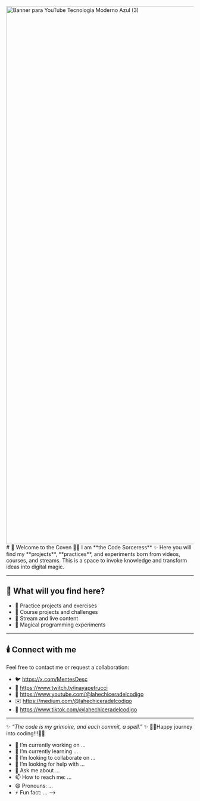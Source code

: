 <img width="2560" height="1440" alt="Banner para YouTube Tecnología Moderno Azul (3)" src="https://github.com/user-attachments/assets/8f9e9d51-b15c-4813-825b-0653b4a828fb" />
# 🌙 Welcome to the Coven 🧙‍♀️
I am **the Code Sorceress** ✨  
Here you will find my **projects**, **practices**, and experiments born from videos, courses, and streams.  
This is a space to invoke knowledge and transform ideas into digital magic.

---

## 🔮 What will you find here?
- 🧵 Practice projects and exercises
- 📜 Course projects and challenges
- 🎥 Stream and live content
- 🧩 Magical programming experiments

---

## 🕯️ Connect with me
Feel free to contact me or request a collaboration:  

- 🐦 https://x.com/MentesDesc
- 🎥 https://www.twitch.tv/inayapetrucci
- 🎥 https://www.youtube.com/@lahechiceradelcodigo
- ✉️ https://medium.com/@lahechiceradelcodigo
- 🎥 https://www.tiktok.com/@lahechiceradelcodigo

---
✨ *“The code is my grimoire, and each commit, a spell.”* ✨
🔮🔮Happy journey into coding!!!🔮🔮
- 🔭 I’m currently working on ...
- 🌱 I’m currently learning ...
- 👯 I’m looking to collaborate on ...
- 🤔 I’m looking for help with ...
- 💬 Ask me about ...
- 📫 How to reach me: ...
- 😄 Pronouns: ...
- ⚡ Fun fact: ...
-->
